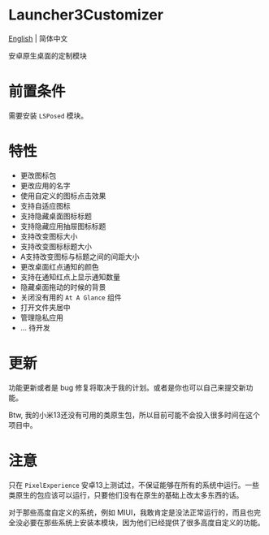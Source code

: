 # Launcher3Customizer

[English](README.MD) | 简体中文

安卓原生桌面的定制模块

# 前置条件

需要安装 `LSPosed` 模块。

# 特性

+ 更改图标包
+ 更改应用的名字
+ 使用自定义的图标点击效果
+ 支持自适应图标
+ 支持隐藏桌面图标标题
+ 支持隐藏应用抽屉图标标题
+ 支持改变图标大小
+ 支持改变图标标题大小
+ A支持改变图标与标题之间的间距大小
+ 更改桌面红点通知的颜色
+ 支持在通知红点上显示通知数量
+ 隐藏桌面拖动的时候的背景
+ 关闭没有用的 `At A Glance` 组件
+ 打开文件夹居中
+ 管理隐私应用
+ ... 待开发

# 更新

功能更新或者是 bug 修复将取决于我的计划。或者是你也可以自己来提交新功能。

Btw, 我的小米13还没有可用的类原生包，所以目前可能不会投入很多时间在这个项目中。

# 注意

只在 `PixelExperience` 安卓13上测试过，不保证能够在所有的系统中运行。一些类原生的包应该可以运行，只要他们没有在原生的基础上改太多东西的话。

对于那些高度自定义的系统，例如 MIUI，我敢肯定是没法正常运行的，而且也完全没必要在那些系统上安装本模块，因为他们已经提供了很多高度自定义的功能。
